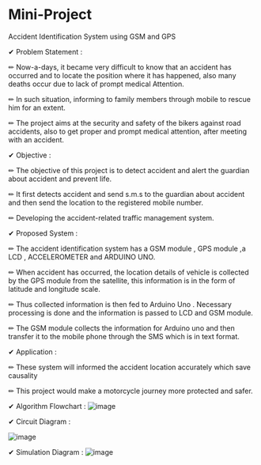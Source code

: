 # Mini-Project
Accident Identification System using GSM and GPS

✔ Problem Statement :

 ✏ Now-a-days, it became very difficult to know that an accident has occurred and to locate the position where it has happened, also many deaths occur due to lack of prompt        medical Attention. 

 ✏ In such situation, informing to family members through mobile to rescue him for an extent. 

 ✏ The project aims at the security and safety of the bikers against road accidents, also to get proper and prompt medical attention, after meeting with an accident.
 
 
 ✔ Objective :

 ✏ The objective of this project is to detect accident and alert the guardian about accident and prevent life.

 ✏ It first detects accident and send s.m.s to the guardian about accident and then send the location to the registered mobile number.

 ✏ Developing the accident-related traffic management system.
 
 ✔ Proposed System :

 ✏ The accident identification system has a GSM module , GPS module ,a LCD , ACCELEROMETER and ARDUINO UNO.
    
 ✏ When accident has occurred, the location details of vehicle is collected by the GPS module from the satellite, this information is in the form of latitude and longitude           scale.

 ✏ Thus collected information is then fed to Arduino Uno . Necessary processing is done and the information is passed to LCD and GSM module.
    
 ✏ The GSM module collects the information for Arduino uno and then transfer it to the mobile phone through the SMS which is in text format.
 
 
 ✔ Application :

 ✏ These system will informed the accident location accurately which save causality 

 ✏ This project would make a motorcycle journey more protected and safer.
 
 ✔ Algorithm Flowchart :
 ![image](https://user-images.githubusercontent.com/73351387/130576139-6462e212-1cc8-4987-b873-649c0c38cbdc.png)
 
✔ Circuit Diagram :
  
  
![image](https://user-images.githubusercontent.com/73351387/130576160-ed66059d-9b34-4ba5-a437-4b6ac23c4627.png)


✔ Simulation Diagram :
![image](https://user-images.githubusercontent.com/73351387/130576208-2c7086a8-798c-4afb-8eb8-152f002a2484.png)


